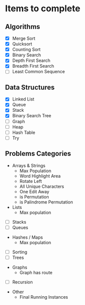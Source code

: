 # Items to complete

## Algorithms
- [x] Merge Sort
- [x] Quicksort
- [x] Counting Sort
- [x] Binary Search
- [x] Depth First Search
- [x] Breadth First Search
- [ ] Least Common Sequence

## Data Structures
- [x] Linked List
- [x] Queue
- [x] Stack
- [x] Binary Search Tree
- [ ] Graph
- [ ] Heap
- [ ] Hash Table
- [ ] Try

## Problems Categories
 - Arrays & Strings
    * Max Population
    * Word Highlight Area
    * Rotate Left
    * All Unique Characters
    * One Edit Away
    * is Permutation
    * is Palindrome Permutation 
 - Lists
    * Max population
 - [ ] Stacks
 - [ ] Queues
 - Hashes / Maps
    * Max population
 - [ ] Sorting
 - [ ] Trees
 - Graphs
    * Graph has route
 - [ ] Recursion
 - Other
    * Final Running Instances 
 

